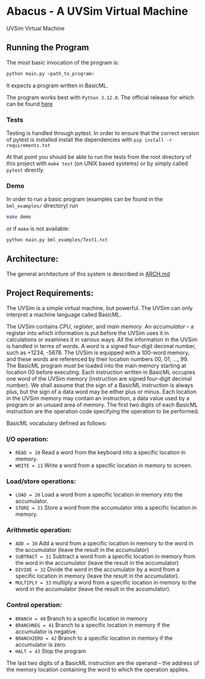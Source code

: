 # Abacus - A UVSim Virtual Machine

UVSim Virtual Machine

## Running the Program

The most basic invocation of the program is:

```bash
python main.py <path_to_program>
```

It expects a program written in BasicML.

The program works best with `Python 3.12.0`. The official release for which can be found [here](https://www.python.org/downloads/release/python-3120/)

### Tests
Testing is handled through pytest. In order to ensure that the correct version of pytest is installed install the dependencies with `pip install -r requirements.txt`

At that point you should be able to run the tests from the root directory of this project with `make test` (on UNIX based systems) or by simply called `pytest` directly.

### Demo
In order to run a basic program (examples can be found in the `bml_examples/` directory) run

```bash
make demo
```

or if `make` is not available:

```bash
python main.py bml_examples/Test1.txt
```

## Architecture:
The general architecture of this system is described in [ARCH.md](https://github.com/alex0112/abacus/blob/main/ARCH.md)

## Project Requirements:
The UVSim is a simple virtual machine, but powerful. The UVSim can only interpret a machine language called BasicML.

The UVSim contains *CPU*, *register*, and *main memory*. An *accumulator* – a register into which information is put before the UVSim uses it in calculations or examines it in various ways. All the information in the UVSim is handled in terms of words. A word is a signed four-digit decimal number, such as +1234, -5678. The UVSim is equipped with a 100-word memory, and these words are referenced by their location numbers 00, 01, ..., 99. The BasicML program must be loaded into the main memory starting at location 00 before executing. Each instruction written in BasicML occupies one word of the UVSim memory (instruction are signed four-digit decimal number). We shall assume that the sign of a BasicML instruction is always plus, but the sign of a data word may be either plus or minus. Each location in the UVSim memory may contain an instruction, a data value used by a program or an unused area of memory. The first two digits of each BasicML instruction are the operation code specifying the operation to be performed.

BasicML vocabulary defined as follows:

### I/O operation:

- `READ = 10`  Read a word from the keyboard into a specific location in memory.
- `WRITE = 11` Write a word from a specific location in memory to screen.

### Load/store operations:

- `LOAD = 20` Load a word from a specific location in memory into the accumulator.
- `STORE = 21` Store a word from the accumulator into a specific location in memory.

### Arithmetic operation:

- `ADD = 30` Add a word from a specific location in memory to the word in the accumulator (leave the result in the accumulator)
- `SUBTRACT = 31` Subtract a word from a specific location in memory from the word in the accumulator (leave the result in the accumulator)
- `DIVIDE = 32` Divide the word in the accumulator by a word from a specific location in memory (leave the result in the accumulator).
- `MULTIPLY = 33` multiply a word from a specific location in memory to the word in the accumulator (leave the result in the accumulator).

### Control operation:

- `BRANCH = 40` Branch to a specific location in memory
- `BRANCHNEG = 41` Branch to a specific location in memory if the accumulator is negative.
- `BRANCHZERO = 42` Branch to a specific location in memory if the accumulator is zero.
- `HALT = 43` Stop the program

The last two digits of a BasicML instruction are the operand – the address of the memory location containing the word to which the operation applies.

